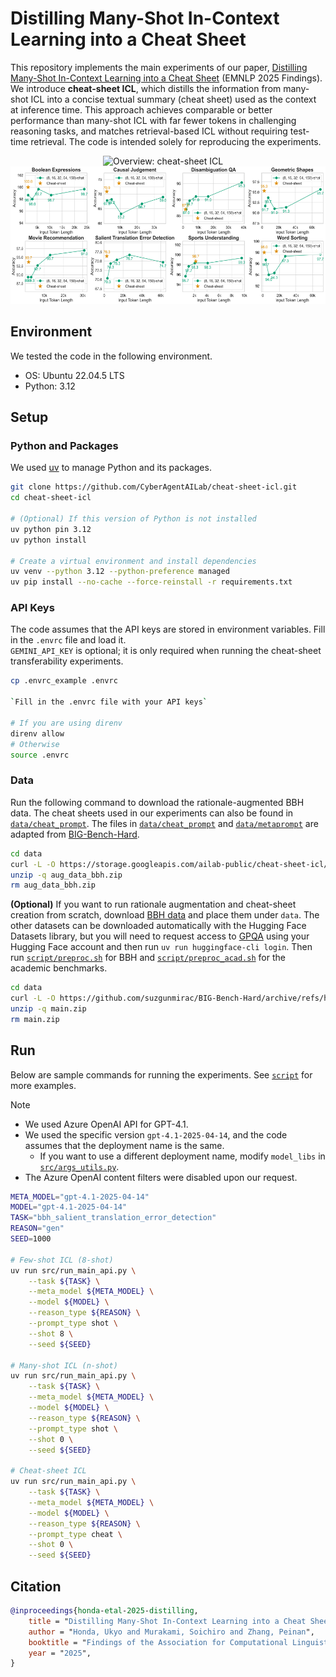 # Distilling Many-Shot In-Context Learning into a Cheat Sheet

This repository implements the main experiments of our paper, [Distilling Many-Shot In-Context Learning into a Cheat Sheet]() (EMNLP 2025 Findings).
We introduce **cheat-sheet ICL**, which distills the information from many-shot ICL into a concise textual summary (cheat sheet) used as the context at inference time.
This approach achieves comparable or better performance than many-shot ICL with far fewer tokens in challenging reasoning tasks, and matches retrieval-based ICL without requiring test-time retrieval.
The code is intended solely for reproducing the experiments.

<p align="center">
  <img src="image/overview_csicl.png" height="220" alt="Overview: cheat-sheet ICL">
  &nbsp;&nbsp;&nbsp;
  <img src="image/bbh_gpt-4.1.png" height="220" alt="Results">
</p>


## Environment

We tested the code in the following environment.

* OS: Ubuntu 22.04.5 LTS
* Python: 3.12


## Setup

### Python and Packages

We used [uv](https://github.com/astral-sh/uv) to manage Python and its packages.
```bash
git clone https://github.com/CyberAgentAILab/cheat-sheet-icl.git
cd cheat-sheet-icl

# (Optional) If this version of Python is not installed
uv python pin 3.12
uv python install

# Create a virtual environment and install dependencies
uv venv --python 3.12 --python-preference managed
uv pip install --no-cache --force-reinstall -r requirements.txt
```

### API Keys

The code assumes that the API keys are stored in environment variables.
Fill in the `.envrc` file and load it.  
`GEMINI_API_KEY` is optional; it is only required when running the cheat-sheet transferability experiments.

```bash
cp .envrc_example .envrc

`Fill in the .envrc file with your API keys`

# If you are using direnv
direnv allow
# Otherwise
source .envrc
```

### Data

Run the following command to download the rationale-augmented BBH data.
The cheat sheets used in our experiments can also be found in [`data/cheat_prompt`](data/cheat_prompt).
The files in [`data/cheat_prompt`](data/cheat_prompt) and [`data/metaprompt`](data/metaprompt) are adapted from [BIG-Bench-Hard](https://github.com/suzgunmirac/BIG-Bench-Hard).

```bash
cd data
curl -L -O https://storage.googleapis.com/ailab-public/cheat-sheet-icl/data/aug_data_bbh.zip
unzip -q aug_data_bbh.zip
rm aug_data_bbh.zip
```

**(Optional)** If you want to run rationale augmentation and cheat-sheet creation from scratch, download [BBH data](https://github.com/suzgunmirac/BIG-Bench-Hard/archive/refs/heads/main.zip) and place them under `data`.
The other datasets can be downloaded automatically with the Hugging Face Datasets library, but you will need to request access to [GPQA](https://huggingface.co/datasets/Idavidrein/gpqa) using your Hugging Face account and then run `uv run huggingface-cli login`.
Then run [`script/preproc.sh`](script/preproc.sh) for BBH and [`script/preproc_acad.sh`](script/preproc_acad.sh) for the academic benchmarks.

```bash
cd data
curl -L -O https://github.com/suzgunmirac/BIG-Bench-Hard/archive/refs/heads/main.zip
unzip -q main.zip
rm main.zip
```


## Run

Below are sample commands for running the experiments. See [`script`](script) for more examples.  

> [!NOTE]
> * We used Azure OpenAI API for GPT-4.1.
> * We used the specific version `gpt-4.1-2025-04-14`, and the code assumes that the deployment name is the same.
>   - If you want to use a different deployment name, modify `model_libs` in [`src/args_utils.py`](src/args_utils.py).
> * The Azure OpenAI content filters were disabled upon our request.

```bash
META_MODEL="gpt-4.1-2025-04-14"
MODEL="gpt-4.1-2025-04-14"
TASK="bbh_salient_translation_error_detection"
REASON="gen"
SEED=1000

# Few-shot ICL (8-shot)
uv run src/run_main_api.py \
    --task ${TASK} \
    --meta_model ${META_MODEL} \
    --model ${MODEL} \
    --reason_type ${REASON} \
    --prompt_type shot \
    --shot 8 \
    --seed ${SEED}

# Many-shot ICL (n-shot)
uv run src/run_main_api.py \
    --task ${TASK} \
    --meta_model ${META_MODEL} \
    --model ${MODEL} \
    --reason_type ${REASON} \
    --prompt_type shot \
    --shot 0 \
    --seed ${SEED}

# Cheat-sheet ICL
uv run src/run_main_api.py \
    --task ${TASK} \
    --meta_model ${META_MODEL} \
    --model ${MODEL} \
    --reason_type ${REASON} \
    --prompt_type cheat \
    --shot 0 \
    --seed ${SEED}
```


## Citation

```bibtex
@inproceedings{honda-etal-2025-distilling,
    title = "Distilling Many-Shot In-Context Learning into a Cheat Sheet",
    author = "Honda, Ukyo and Murakami, Soichiro and Zhang, Peinan",
    booktitle = "Findings of the Association for Computational Linguistics: EMNLP 2025",
    year = "2025",
}
```
